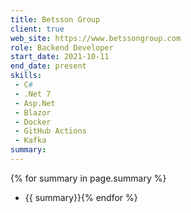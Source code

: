 ```yaml
---
title: Betsson Group
client: true
web_site: https://www.betssongroup.com
role: Backend Developer
start_date: 2021-10-11
end_date: present
skills:
 - C#
 - .Net 7
 - Asp.Net
 - Blazor
 - Docker
 - GitHub Actions
 - Kafka
summary:  
---
```

{% for summary in page.summary %}
* {{ summary}}{% endfor %}
<!--more-->
